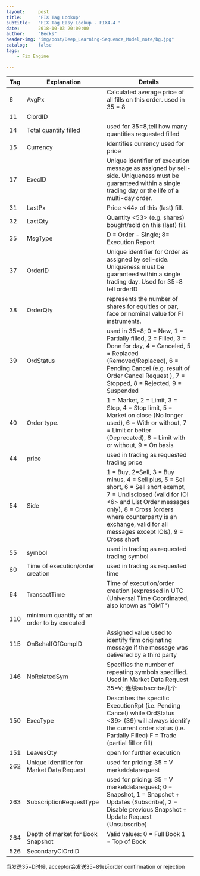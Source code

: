 ```yaml
---
layout:     post
title:      "FIX Tag Lookup"
subtitle:   "FIX Tag Easy Lookup - FIX4.4 "
date:       2018-10-03 20:00:00
author:     "Becks"
header-img: "img/post/Deep_Learning-Sequence_Model_note/bg.jpg"
catalog:    false
tags:
    - Fix Engine
  
---
```


|  Tag  |  Explanation  |  Details |
| ------------ | ------------ |--------------------|
| 6 | AvgPx  | Calculated average price of all fills on this order. used in 35 = 8 |
| 11    |  ClordID | |
| 14  | Total quantity filled  | used for 35=8,tell how many quantities requested filled  |
|  15  | Currency  | Identifies currency used for price |
| 17 | ExecID    | Unique identifier of execution message as assigned by sell-side. Uniqueness must be guaranteed within a single trading day or the life of a multi-day order.  |
| 31  |  LastPx   | Price <44> of this (last) fill. | 
|  32 |  LastQty   |  Quantity <53> (e.g. shares) bought/sold on this (last) fill. |
|  35  | MsgType   | D = Order - Single;  8= Execution Report |
| 37 | OrderID  | Unique identifier for Order as assigned by sell-side. Uniqueness must be guaranteed within a single trading day.  Used for 35=8 tell orderID |
| 38  | OrderQty   |  represents the number of shares for equities or par, face or nominal value for FI instruments. |
| 39 | OrdStatus  | used in 35=8; 0 = New, 1 = Partially filled, 2 = Filled, 3 = Done for day, 4 = Canceled, 5 = Replaced (Removed/Replaced), 6 = Pending Cancel (e.g. result of Order Cancel Request <F>), 7 = Stopped, 8 = Rejected, 9 = Suspended |
|  40  |  Order type.  |1 = Market, 2 = Limit, 3 = Stop, 4 = Stop limit, 5 = Market on close (No longer used), 6 = With or without, 7 = Limit or better (Deprecated), 8 = Limit with or without, 9 = On basis |
|  44  |  price  | used in trading as requested trading price  |
| 54  | Side |  1 = Buy, 2=Sell, 3 = Buy minus, 4 = Sell plus, 5 = Sell short, 6 = Sell short exempt, 7 = Undisclosed (valid for IOI <6> and List Order messages only), 8 = Cross (orders where counterparty is an exchange, valid for all messages except IOIs), 9 = Cross short  |
|  55  |  symbol  | used in trading as requested trading symbol  |
|  60  |  Time of execution/order creation   | used in trading as requested time  |
| 64 |  TransactTime  | Time of execution/order creation (expressed in UTC (Universal Time Coordinated, also known as "GMT") |
| 110 |  minimum quantity of an order to by executed | |
| 115 | OnBehalfOfCompID | Assigned value used to identify firm originating message if the message was delivered by a third party |
 | 146  | NoRelatedSym  |  Specifies the number of repeating symbols specified. Used in Market Data Request 35=V; 连续subscribe几个 | 
| 150 |  ExecType | Describes the specific ExecutionRpt (i.e. Pending Cancel) while OrdStatus <39> (39) will always identify the current order status (i.e. Partially Filled) F = Trade (partial fill or fill) |
| 151 |  LeavesQty | open for further execution |
| 262 | Unique identifier for Market Data Request | used for pricing: 35 = V marketdatarequest |
| 263 | SubscriptionRequestType | used for pricing: 35 = V marketdatarequest; 0 = Snapshot, 1 = Snapshot + Updates (Subscribe), 2 = Disable previous Snapshot + Update Request (Unsubscribe) |
| 264 |  Depth of market for Book Snapshot  | Valid values: 0 = Full Book 1 = Top of Book   |
| 526 | SecondaryClOrdID | |

当发送35=D时候, acceptor会发送35=8告诉order confirmation or rejection
